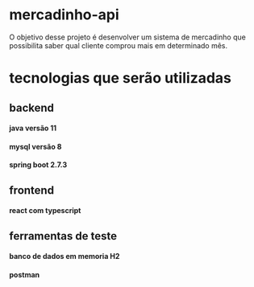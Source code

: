# mercadinho-api
O objetivo desse projeto é desenvolver um sistema de mercadinho que possibilita saber qual cliente comprou mais em determinado mês.

# tecnologias que serão utilizadas

## backend
#### java versão 11
#### mysql versão 8
#### spring boot 2.7.3

## frontend
#### react com typescript

## ferramentas de teste

#### banco de dados em memoria H2
#### postman




